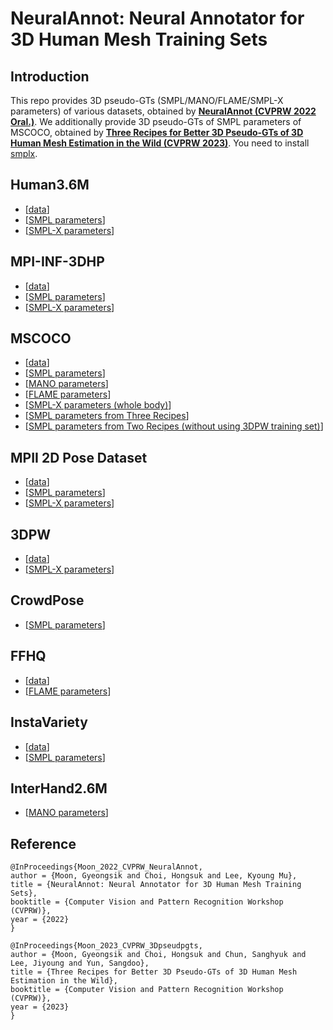 
# **NeuralAnnot: Neural Annotator for 3D Human Mesh Training Sets**
  
## Introduction  
This repo provides 3D pseudo-GTs (SMPL/MANO/FLAME/SMPL-X parameters) of various datasets, obtained by **[NeuralAnnot (CVPRW 2022 Oral.)](https://arxiv.org/abs/2011.11232)**.
We additionally provide 3D pseudo-GTs of SMPL parameters of MSCOCO, obtained by **[Three Recipes for Better 3D Pseudo-GTs of 3D Human Mesh Estimation in the Wild (CVPRW 2023)](https://arxiv.org/abs/2304.04875)**.
You need to install [smplx](https://github.com/vchoutas/smplx).

  
## Human3.6M
* [[data](https://drive.google.com/drive/folders/1r0B9I3XxIIW_jsXjYinDpL6NFcxTZart?usp=sharing)]
* [[SMPL parameters](https://drive.google.com/drive/folders/1ySxiuTCSdUEqbgTcx7bx02uMglPOkKjc?usp=sharing)]
* [[SMPL-X parameters](https://drive.google.com/drive/folders/19ifIQtAB3ll8d37-kerL1eQWp31mOwJM?usp=sharing)]

## MPI-INF-3DHP
* [[data](https://drive.google.com/drive/folders/1wQbHEXPv-WH1sNOLwdfMVB7OWsiJkq2M?usp=sharing)]
* [[SMPL parameters](https://drive.google.com/file/d/1A6yxW1cs2MVH3awQ-Yrgb7DNSRjGBI2p/view?usp=sharing)]
* [[SMPL-X parameters](https://drive.google.com/file/d/1ADOJlaqaBDjZ3IEgrgLTQwNf6iHd-rGH/view?usp=sharing)]

## MSCOCO
* [[data](https://github.com/jin-s13/COCO-WholeBody)]
* [[SMPL parameters](https://drive.google.com/file/d/1pFFCKuAyGY6uh112Uafw-hkbJtKCrhL_/view?usp=sharing)]
* [[MANO parameters](https://drive.google.com/file/d/1OuWlMor5f0TZLVSsojz5Mh6Ut93WkcJc/view?usp=sharing)]
* [[FLAME parameters](https://drive.google.com/file/d/1HlaGmwIEM6nqXXlkaNN_Cygi39oakddy/view?usp=sharing)]
* [[SMPL-X parameters (whole body)](https://drive.google.com/file/d/1RVJiI2Y1TjiAPcRnDZk5CX5L7Vehfinm/view?usp=sharing)]
* [[SMPL parameters from Three Recipes](https://drive.google.com/file/d/15xrGRmmusKsKVdvCh2TYYlnXTzoBE0TZ/view?usp=share_link)]
* [[SMPL parameters from Two Recipes (without using 3DPW training set)](https://drive.google.com/file/d/1xP2paU8WAoelPoKOJQ05xA9WEDNgigL1/view?usp=share_link)]

## MPII 2D Pose Dataset
* [[data](https://drive.google.com/drive/folders/1rrL_RxhwQgwhq5BU1iIRPwl285B_KTpU?usp=sharing)]
* [[SMPL parameters](https://drive.google.com/file/d/1Zat9Wf41IIt9P1TVW8dPh7dckF7N-Ed-/view?usp=sharing)]
* [[SMPL-X parameters](https://drive.google.com/file/d/1alkKvhkqQGqriKst83uS-kUG7v6SkM7W/view?usp=sharing)]

## 3DPW
* [[data](https://drive.google.com/drive/folders/1HByTBsdg_A_o-d89qd55glTl44ya3dOs?usp=sharing)]
* [[SMPL-X parameters](https://drive.google.com/drive/folders/1gSyUatSvER6IwWvwNpdQGtN8mcg3YS7N?usp=sharing)]

## CrowdPose
* [[SMPL parameters](https://drive.google.com/drive/folders/1bGGfavBh0yVGabb7EJbOwrazfhKnIR4y?usp=sharing)]

## FFHQ
* [[data](https://drive.google.com/file/d/1GbS5LaKgBlNuOfSXH82Lytni3yY6XI4x/view?usp=sharing)]
* [[FLAME parameters](https://drive.google.com/file/d/1u2Y2B5tVuZOnWy5oiNOKMkI22QUxiOKL/view?usp=sharing)]

## InstaVariety
* [[data](https://drive.google.com/drive/folders/1SbLO0GnGjaleSoLBq2MG_Et23iJXoD0l?usp=sharing)]
* [[SMPL parameters](https://drive.google.com/drive/folders/1PKKATOObwJ_NEk6oGIhIl9qBELfYuTlv?usp=sharing)]

## InterHand2.6M
* [[MANO parameters](https://mks0601.github.io/InterHand2.6M/)]


## 
## Reference  
```  
@InProceedings{Moon_2022_CVPRW_NeuralAnnot,  
author = {Moon, Gyeongsik and Choi, Hongsuk and Lee, Kyoung Mu},  
title = {NeuralAnnot: Neural Annotator for 3D Human Mesh Training Sets},  
booktitle = {Computer Vision and Pattern Recognition Workshop (CVPRW)},  
year = {2022}  
}  

@InProceedings{Moon_2023_CVPRW_3Dpseudpgts,  
author = {Moon, Gyeongsik and Choi, Hongsuk and Chun, Sanghyuk and Lee, Jiyoung and Yun, Sangdoo},  
title = {Three Recipes for Better 3D Pseudo-GTs of 3D Human Mesh Estimation in the Wild},  
booktitle = {Computer Vision and Pattern Recognition Workshop (CVPRW)},  
year = {2023}  
}  
```
